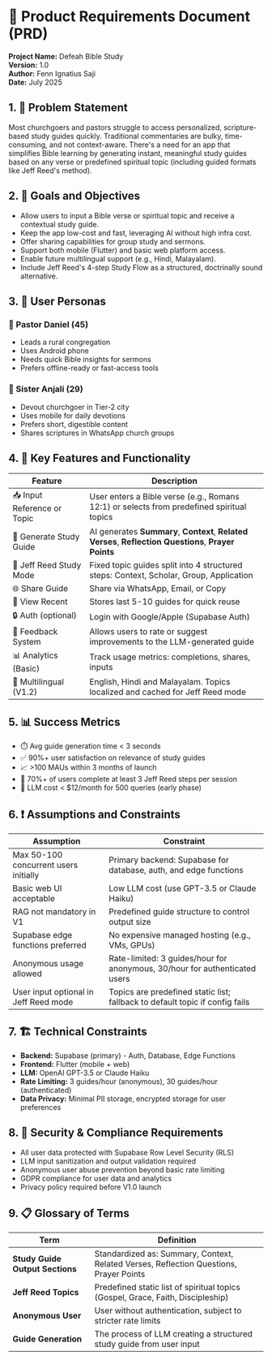 # **📄 Product Requirements Document (PRD)**

**Project Name:** Defeah Bible Study  
**Version:** 1.0  
**Author:** Fenn Ignatius Saji  
**Date:** July 2025

## **1. 📌 Problem Statement**

Most churchgoers and pastors struggle to access personalized, scripture-based study guides quickly. Traditional commentaries are bulky, time-consuming, and not context-aware. There's a need for an app that simplifies Bible learning by generating instant, meaningful study guides based on any verse or predefined spiritual topic (including guided formats like Jeff Reed's method).

## **2. 🎯 Goals and Objectives**

- Allow users to input a Bible verse or spiritual topic and receive a contextual study guide.
- Keep the app low-cost and fast, leveraging AI without high infra cost.
- Offer sharing capabilities for group study and sermons.
- Support both mobile (Flutter) and basic web platform access.
- Enable future multilingual support (e.g., Hindi, Malayalam).
- Include Jeff Reed's 4-step Study Flow as a structured, doctrinally sound alternative.

## **3. 👤 User Personas**

### **📖 Pastor Daniel (45)**
- Leads a rural congregation
- Uses Android phone
- Needs quick Bible insights for sermons
- Prefers offline-ready or fast-access tools

### **🙏 Sister Anjali (29)**
- Devout churchgoer in Tier-2 city
- Uses mobile for daily devotions
- Prefers short, digestible content
- Shares scriptures in WhatsApp church groups

## **4. 🧩 Key Features and Functionality**

| **Feature** | **Description** |
|-------------|-----------------|
| 📥 Input Reference or Topic | User enters a Bible verse (e.g., Romans 12:1) or selects from predefined spiritual topics |
| 📘 Generate Study Guide | AI generates **Summary**, **Context**, **Related Verses**, **Reflection Questions**, **Prayer Points** |
| 🧭 Jeff Reed Study Mode | Fixed topic guides split into 4 structured steps: Context, Scholar, Group, Application |
| 🌐 Share Guide | Share via WhatsApp, Email, or Copy |
| 🔁 View Recent | Stores last 5-10 guides for quick reuse |
| 🔒 Auth (optional) | Login with Google/Apple (Supabase Auth) |
| 📝 Feedback System | Allows users to rate or suggest improvements to the LLM-generated guide |
| 📊 Analytics (Basic) | Track usage metrics: completions, shares, inputs |
| 🧠 Multilingual (V1.2) | English, Hindi and Malayalam. Topics localized and cached for Jeff Reed mode |

## **5. 📊 Success Metrics**

- ⏱️ Avg guide generation time < 3 seconds
- ✅ 90%+ user satisfaction on relevance of study guides  
- 📈 >100 MAUs within 3 months of launch
- 🔁 70%+ of users complete at least 3 Jeff Reed steps per session
- 💸 LLM cost < $12/month for 500 queries (early phase)

## **6. ❗ Assumptions and Constraints**

| **Assumption** | **Constraint** |
|----------------|----------------|
| Max 50-100 concurrent users initially | Primary backend: Supabase for database, auth, and edge functions |
| Basic web UI acceptable | Low LLM cost (use GPT-3.5 or Claude Haiku) |
| RAG not mandatory in V1 | Predefined guide structure to control output size |
| Supabase edge functions preferred | No expensive managed hosting (e.g., VMs, GPUs) |
| Anonymous usage allowed | Rate-limited: 3 guides/hour for anonymous, 30/hour for authenticated users |
| User input optional in Jeff Reed mode | Topics are predefined static list; fallback to default topic if config fails |

## **7. 🏗️ Technical Constraints**

- **Backend:** Supabase (primary) - Auth, Database, Edge Functions
- **Frontend:** Flutter (mobile + web)
- **LLM:** OpenAI GPT-3.5 or Claude Haiku
- **Rate Limiting:** 3 guides/hour (anonymous), 30 guides/hour (authenticated)
- **Data Privacy:** Minimal PII storage, encrypted storage for user preferences

## **8. 🔐 Security & Compliance Requirements**

- All user data protected with Supabase Row Level Security (RLS)
- LLM input sanitization and output validation required
- Anonymous user abuse prevention beyond basic rate limiting
- GDPR compliance for user data and analytics
- Privacy policy required before V1.0 launch

## **9. 📋 Glossary of Terms**

| **Term** | **Definition** |
|----------|----------------|
| **Study Guide Output Sections** | Standardized as: Summary, Context, Related Verses, Reflection Questions, Prayer Points |
| **Jeff Reed Topics** | Predefined static list of spiritual topics (Gospel, Grace, Faith, Discipleship) |
| **Anonymous User** | User without authentication, subject to stricter rate limits |
| **Guide Generation** | The process of LLM creating a structured study guide from user input |